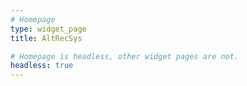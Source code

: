 ```yaml
---
# Homepage
type: widget_page
title: AltRecSys

# Homepage is headless, other widget pages are not.
headless: true
---
```

